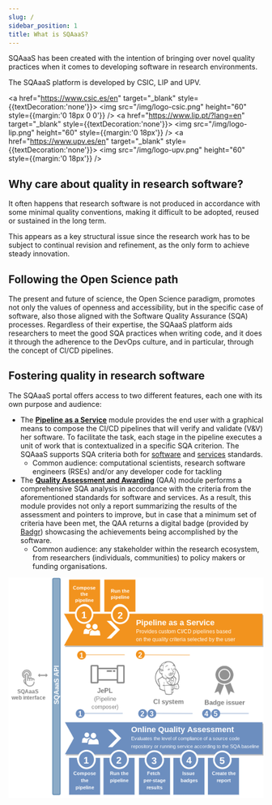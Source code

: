 ```yaml
---
slug: /
sidebar_position: 1
title: What is SQAaaS?
---
```


SQAaaS has been created with the intention of bringing over novel quality
practices when it comes to developing software in research environments.

The SQAaaS platform is developed by CSIC, LIP and UPV.

<a href="https://www.csic.es/en" target="_blank" style={{textDecoration:'none'}}> <img src="/img/logo-csic.png" height="60" style={{margin:'0 18px 0 0'}} /> </a>
<a href="https://www.lip.pt/?lang=en" target="_blank" style={{textDecoration:'none'}}> <img src="/img/logo-lip.png" height="60" style={{margin:'0 18px'}} /> </a>
<a href="https://www.upv.es/en" target="_blank" style={{textDecoration:'none'}}> <img src="/img/logo-upv.png" height="60" style={{margin:'0 18px'}} /> </a>

## Why care about quality in research software?
It often happens that research software is not produced in accordance with some
minimal quality conventions, making it difficult to be adopted, reused or
sustained in the long term.

This appears as a key structural issue since the
research work has to be subject to continual revision and refinement, as the
only form to achieve steady innovation.

## Following the Open Science path
The present and future of science, the Open Science paradigm, promotes not only
the values of openness and accessibility, but in the specific case of software,
also those aligned with the Software Quality Assurance (SQA) processes.
Regardless of their expertise, the SQAaaS platform aids researchers to meet the
good SQA practices when writing code, and it does it through the adherence to
the DevOps culture, and in particular, through the concept of CI/CD pipelines.

## Fostering quality in research software
The SQAaaS portal offers access to two different features, each one with its
own purpose and audience:
- The [**Pipeline as a Service**](pipeline_as_a_service/intro) module provides
  the end user with a graphical means to compose the CI/CD pipelines that will
  verify and validate (V&V) her software. To facilitate the task, each stage in
  the pipeline executes a unit of work that is contextualized in a specific SQA
  criterion. The SQAaaS supports SQA criteria both for
  [software](https://indigo-dc.github.io/sqa-baseline/) and
  [services](https://eosc-synergy.github.io/service-qa-baseline/) standards.
  - Common audience: computational scientists, research software engineers
    (RSEs) and/or any developer code for tackling
- The
  [**Quality Assessment and Awarding**](quality_assessment_and_awarding/intro)
  (QAA) module performs a comprehensive
  SQA analysis in accordance with the criteria from the aforementioned
  standards for software and services. As a result, this module provides not
  only a report summarizing the results of the assessment and pointers to
  improve, but in case that a minimum set of criteria have been met, the QAA
  returns a digital badge (provided by [Badgr](https://info.badgr.com/))
  showcasing the achievements being accomplished by the software.
  - Common audience: any stakeholder within the research ecosystem, from
    researchers (individuals, communities) to policy makers or funding
    organisations.

<p align="center">
  <img src="/img/sqaaas.png"/>
</p>

<!--
## Multiple interfaces
The SQAaaS plaform offers several interfaces, which are suitable for diverse
developer profiles in terms of expertise in software engineering topics. From
higher to lower levels, one can find the web portal, the API, and the CI
library (JePL), which is based on the Jenkins Pipeline as Code (PaC) solution.
The latter is the most versatil way to customize your CI/CD pipelines, but it
requires previous knowledge on Jenkins PaC if you want to take the most out of
it. The two former interfaces are not as customizable, but facilitate the
composition of those pipelines, hiding the complexity of the underlying CI
language, and thus, being technology agnostic. This is paramount for the
adoption of the CI/CD technologies by researchers since there are a lot of CI
solutions out there, each one with its own CI language. The SQAaaS relies on
Jenkins PaC, but one would need to deal with it only in the event of using the
JePL library for the most complex use cases, since this library provides a
minimal working sample of a Jenkinsfile.
-->
